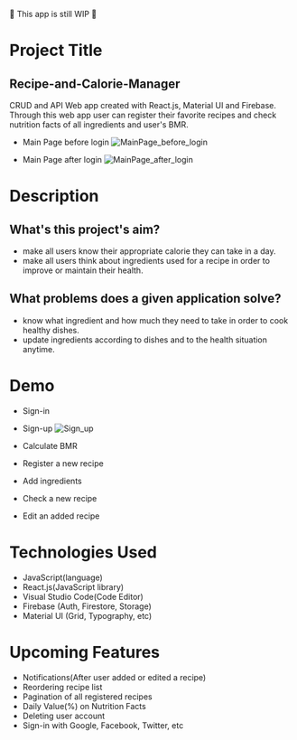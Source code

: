 🚧 This app is still WIP 🚧

# Project Title
## Recipe-and-Calorie-Manager
CRUD and API Web app created with React.js, Material UI and Firebase.
Through this web app user can register their favorite recipes and check nutrition facts of all ingredients and user's BMR.

- Main Page before login
![MainPage_before_login](https://user-images.githubusercontent.com/37167797/126250654-9f98bb7a-99f0-49b3-9524-f43e68fa4058.png)

- Main Page after login
![MainPage_after_login](https://user-images.githubusercontent.com/37167797/126250673-87c2c3dd-6a50-44c8-a57b-c69322764b4c.png)

# Description
## What's this project's aim? 
- make all users know their appropriate calorie they can take in a day.
- make all users think about ingredients used for a recipe in order to improve or maintain their health.

## What problems does a given application solve? 
- know what ingredient and how much they need to take in order to cook healthy dishes.
- update ingredients according to dishes and to the health situation anytime.

# Demo
- Sign-in


- Sign-up
![Sign_up](https://media.giphy.com/media/w8mJdZwxk1LtVM8amr/giphy.gif)

- Calculate BMR

- Register a new recipe

- Add ingredients

- Check a new recipe

- Edit an added recipe


# Technologies Used
- JavaScript(language)
- React.js(JavaScript library)
- Visual Studio Code(Code Editor)
- Firebase (Auth, Firestore, Storage)
- Material UI (Grid, Typography, etc)

# Upcoming Features
- Notifications(After user added or edited a recipe)
- Reordering recipe list
- Pagination of all registered recipes
- Daily Value(%) on Nutrition Facts
- Deleting user account
- Sign-in with Google, Facebook, Twitter, etc
